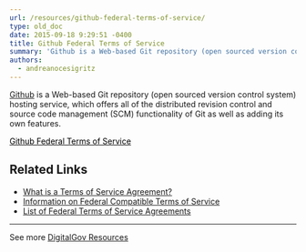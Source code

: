 ```yaml
---
url: /resources/github-federal-terms-of-service/
type: old_doc
date: 2015-09-18 9:29:51 -0400
title: Github Federal Terms of Service
summary: 'Github is a Web-based Git repository (open sourced version control system) hosting service, which offers all of the distributed revision control and source code management (SCM) functionality of Git as well as adding its own features. Github Federal Terms of Service   Related Links What is a Terms of Service Agreement? Information on Federal Compatible Terms'
authors:
  - andreanocesigritz
---
```


[Github](https://github.com/) is a Web-based Git repository (open sourced version control system) hosting service, which offers all of the distributed revision control and source code management (SCM) functionality of Git as well as adding its own features.

<a class="button" style="color: #000000" href="https://help.github.com/articles/amendment-to-github-terms-of-service-applicable-to-u-s-federal-government-users/">Github Federal Terms of Service</a>

 

## Related Links

  * [What is a Terms of Service Agreement?](https://www.WHATEVER/2014/05/13/what-is-a-terms-of-service-and-how-do-i-get-one/)
  * [Information on Federal Compatible Terms of Service](https://www.WHATEVER/resources/federal-compatible-terms-of-service-agreements/)
  * [List of Federal Terms of Service Agreements](https://www.WHATEVER/resources/federal-compatible-terms-of-service-agreements/)

 

* * *

 

 

See more [DigitalGov Resources](https://www.WHATEVER/resources/)